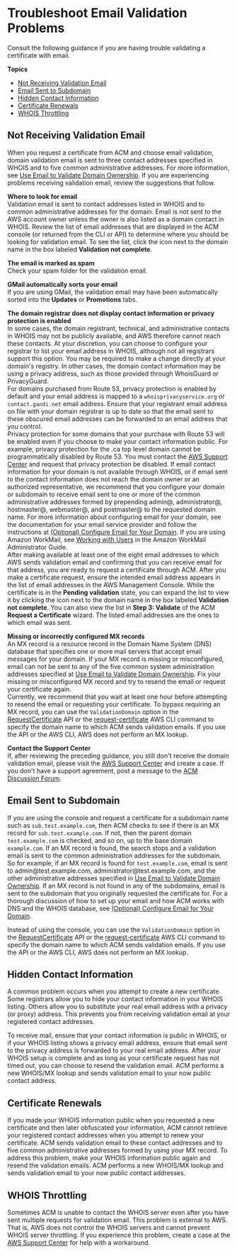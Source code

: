 # Troubleshoot Email Validation Problems<a name="troubleshooting-email-validation"></a>

Consult the following guidance if you are having trouble validating a certificate with email\.

**Topics**
+ [Not Receiving Validation Email](#troubleshooting-no-mail)
+ [Email Sent to Subdomain](#troubleshooting-email-subdomains)
+ [Hidden Contact Information](#troubleshooting-email-obfuscation)
+ [Certificate Renewals](#troubleshooting-email-renewals)
+ [WHOIS Throttling](#troubleshooting-email-whois-throttle)

## Not Receiving Validation Email<a name="troubleshooting-no-mail"></a>

When you request a certificate from ACM and choose email validation, domain validation email is sent to three contact addresses specified in WHOIS and to five common administrative addresses\. For more information, see [Use Email to Validate Domain Ownership](gs-acm-validate-email.md)\. If you are experiencing problems receiving validation email, review the suggestions that follow\.

**Where to look for email**  
Validation email is sent to contact addresses listed in WHOIS and to common administrative addresses for the domain\. Email is not sent to the AWS account owner unless the owner is also listed as a domain contact in WHOIS\. Review the list of email addresses that are displayed in the ACM console \(or returned from the CLI or API\) to determine where you should be looking for validation email\. To see the list, click the icon next to the domain name in the box labeled **Validation not complete**\.

**The email is marked as spam**  
Check your spam folder for the validation email\.

**GMail automatically sorts your email**  
If you are using GMail, the validation email may have been automatically sorted into the **Updates** or **Promotions** tabs\.

**The domain registrar does not display contact information or privacy protection is enabled**  
In some cases, the domain registrant, technical, and administrative contacts in WHOIS may not be publicly available, and AWS therefore cannot reach these contacts\. At your discretion, you can choose to configure your registrar to list your email address in WHOIS, although not all registrars support this option\. You may be required to make a change directly at your domain's registry\. In other cases, the domain contact information may be using a privacy address, such as those provided through WhoisGuard or PrivacyGuard\.   
For domains purchased from Route 53, privacy protection is enabled by default and your email address is mapped to a `whoisprivacyservice.org` or `contact.gandi.net` email address\. Ensure that your registrant email address on file with your domain registrar is up to date so that the email sent to these obscured email addresses can be forwarded to an email address that you control\.   
Privacy protection for some domains that your purchase with Route 53 will be enabled even if you choose to make your contact information public\. For example, privacy protection for the \.ca top level domain cannot be programmatically disabled by Route 53\. You must contact the [AWS Support Center](https://console.aws.amazon.com/support/home#/) and request that privacy protection be disabled\.
If email contact information for your domain is not available through WHOIS, or if email sent to the contact information does not reach the domain owner or an authorized representative, we recommend that you configure your domain or subdomain to receive email sent to one or more of the common administrative addresses formed by prepending admin@, administrator@, hostmaster@, webmaster@, and postmaster@ to the requested domain name\. For more information about configuring email for your domain, see the documentation for your email service provider and follow the instructions at [\(Optional\) Configure Email for Your Domain](setup-email.md)\. If you are using Amazon WorkMail, see [Working with Users](https://docs.aws.amazon.com/workmail/latest/adminguide/users_overview.html) in the Amazon WorkMail Administrator Guide\.  
After making available at least one of the eight email addresses to which AWS sends validation email and confirming that you can receive email for that address, you are ready to request a certificate through ACM\. After you make a certificate request, ensure the intended email address appears in the list of email addresses in the AWS Management Console\. While the certificate is in the **Pending validation** state, you can expand the list to view it by clicking the icon next to the domain name in the box labeled **Validation not complete**\. You can also view the list in **Step 3: Validate** of the ACM **Request a Certificate** wizard\. The listed email addresses are the ones to which email was sent\.

**Missing or incorrectly configured MX records**  
An MX record is a resource record in the Domain Name System \(DNS\) database that specifies one or more mail servers that accept email messages for your domain\. If your MX record is missing or misconfigured, email can not be sent to any of the five common system administration addresses specified at [Use Email to Validate Domain Ownership](gs-acm-validate-email.md)\. Fix your missing or misconfigured MX record and try to resend the email or request your certificate again\.   
Currently, we recommend that you wait at least one hour before attempting to resend the email or requesting your certificate\.
To bypass requiring an MX record, you can use the `ValidationDomain` option in the [RequestCertificate](https://docs.aws.amazon.com/acm/latest/APIReference/API_RequestCertificate.html) API or the [request\-certificate](https://docs.aws.amazon.com/cli/latest/reference/acm/request-certificate.html) AWS CLI command to specify the domain name to which ACM sends validation emails\. If you use the API or the AWS CLI, AWS does not perform an MX lookup\. 

**Contact the Support Center**  
If, after reviewing the preceding guidance, you still don't receive the domain validation email, please visit the [AWS Support Center](https://console.aws.amazon.com/support/home) and create a case\. If you don't have a support agreement, post a message to the [ACM Discussion Forum](https://forums.aws.amazon.com/forum.jspa?forumID=206)\.

## Email Sent to Subdomain<a name="troubleshooting-email-subdomains"></a>

If you are using the console and request a certificate for a subdomain name such as `sub.test.example.com`, then ACM checks to see if there is an MX record for `sub.test.example.com`\. If not, then the parent domain `test.example.com` is checked, and so on, up to the base domain `example.com`\. If an MX record is found, the search stops and a validation email is sent to the common administration addresses for the subdomain\. So for example, if an MX record is found for `test.example.com`, email is sent to admin@test\.example\.com, administrator@test\.example\.com, and the other administrative addresses specified in [Use Email to Validate Domain Ownership](gs-acm-validate-email.md)\. If an MX record is not found in any of the subdomains, email is sent to the subdomain that you originally requested the certificate for\. For a thorough discussion of how to set up your email and how ACM works with DNS and the WHOIS database, see [\(Optional\) Configure Email for Your Domain](setup-email.md)\. 

Instead of using the console, you can use the `ValidationDomain` option in the [RequestCertificate](https://docs.aws.amazon.com/acm/latest/APIReference/API_RequestCertificate.html) API or the [request\-certificate](https://docs.aws.amazon.com/cli/latest/reference/acm/request-certificate.html) AWS CLI command to specify the domain name to which ACM sends validation emails\. If you use the API or the AWS CLI, AWS does not perform an MX lookup\. 

## Hidden Contact Information<a name="troubleshooting-email-obfuscation"></a>

A common problem occurs when you attempt to create a new certificate\. Some registrars allow you to hide your contact information in your WHOIS listing\. Others allow you to substitute your real email address with a privacy \(or proxy\) address\. This prevents you from receiving validation email at your registered contact addresses\.

To receive mail, ensure that your contact information is public in WHOIS, or if your WHOIS listing shows a privacy email address, ensure that email sent to the privacy address is forwarded to your real email address\. After your WHOIS setup is complete and as long as your certificate request has not timed out, you can choose to resend the validation email\. ACM performs a new WHOIS/MX lookup and sends validation email to your now public contact address\.

## Certificate Renewals<a name="troubleshooting-email-renewals"></a>

If you made your WHOIS information public when you requested a new certificate and then later obfuscated your information, ACM cannot retrieve your registered contact addresses when you attempt to renew your certificate\. ACM sends validation email to these contact addresses and to five common administrative addresses formed by using your MX record\. To address this problem, make your WHOIS information public again and resend the validation emails\. ACM performs a new WHOIS/MX lookup and sends validation email to your now public contact addresses\.

## WHOIS Throttling<a name="troubleshooting-email-whois-throttle"></a>

Sometimes ACM is unable to contact the WHOIS server even after you have sent multiple requests for validation email\. This problem is external to AWS\. That is, AWS does not control the WHOIS servers and cannot prevent WHOIS server throttling\. If you experience this problem, create a case at the [ AWS Support Center](https://console.aws.amazon.com/support/home#/case/create?issueType=service-limit-increase&limitType=service-code-acm) for help with a workaround\.